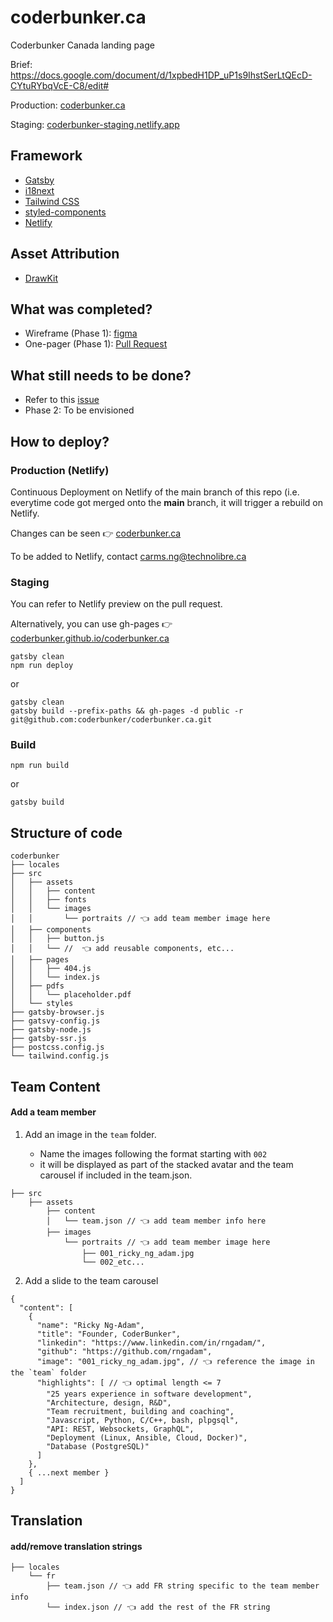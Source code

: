 # coderbunker.ca
Coderbunker Canada landing page

Brief: https://docs.google.com/document/d/1xpbedH1DP_uP1s9IhstSerLtQEcD-CYtuRYbqVcE-C8/edit#

Production: [coderbunker.ca](https://coderbunker.ca/)

Staging: [coderbunker-staging.netlify.app](https://coderbunker-staging.netlify.app/)

## Framework

* [Gatsby](https://www.gatsbyjs.com/)
* [i18next](https://github.com/microapps/gatsby-plugin-react-i18next)
* [Tailwind CSS](https://tailwindcss.com/)
* [styled-components](https://styled-components.com/)
* [Netlify](https://www.netlify.com/)

## Asset Attribution

* [DrawKit](https://www.drawkit.io)

## What was completed?

* Wireframe (Phase 1): [figma](https://www.figma.com/proto/v1GDDcPMpdDOgRBmwTnDQo/CoderBunker?node-id=419%3A47&scaling=min-zoom&page-id=201%3A1183)
* One-pager (Phase 1): [Pull Request](https://github.com/coderbunker/coderbunker.ca/pull/2)

## What still needs to be done?

* Refer to this [issue](https://github.com/coderbunker/coderbunker.ca/issues/1)
* Phase 2: To be envisioned

## How to deploy? 

### Production (Netlify)

Continuous Deployment on Netlify of the main branch of this repo (i.e. everytime code got merged onto the **main** branch, it will trigger a rebuild on Netlify. 

Changes can be seen 👉 [coderbunker.ca](https://coderbunker.ca/)

To be added to Netlify, contact carms.ng@technolibre.ca

### Staging 

You can refer to Netlify preview on the pull request.

Alternatively, you can use gh-pages 👉 [coderbunker.github.io/coderbunker.ca](https://coderbunker.github.io/coderbunker.ca/)


```
gatsby clean
npm run deploy
```
or
```
gatsby clean
gatsby build --prefix-paths && gh-pages -d public -r git@github.com:coderbunker/coderbunker.ca.git
```

### Build
```
npm run build
```
or
```
gatsby build
```

## Structure of code

```
coderbunker
├── locales 
├── src
│   ├── assets
│   │   ├── content
│   │   ├── fonts
│   │   └── images
│   │       └── portraits // 👈 add team member image here
│   ├── components
│   │   ├── button.js
│   │   └── //  👈 add reusable components, etc...
│   ├── pages
│   │   ├── 404.js
│   │   └── index.js
│   ├── pdfs
│   │   └── placeholder.pdf
│   └── styles
├── gatsby-browser.js
├── gatsvy-config.js
├── gatsby-node.js
├── gatsby-ssr.js
├── postcss.config.js
└── tailwind.config.js

```

## Team Content

#### Add a team member

1. Add an image in the `team` folder. 

   - Name the images following the format starting with `002`
   - it will be displayed as part of the stacked avatar and the team carousel if included in the team.json.

```
├── src
    ├── assets
        ├── content
        │   └── team.json // 👈 add team member info here
        ├── images
            └── portraits // 👈 add team member image here
                ├── 001_ricky_ng_adam.jpg
                └── 002_etc...
```

2. Add a slide to the team carousel

```
{
  "content": [
    {
      "name": "Ricky Ng-Adam",
      "title": "Founder, CoderBunker",
      "linkedin": "https://www.linkedin.com/in/rngadam/",
      "github": "https://github.com/rngadam",
      "image": "001_ricky_ng_adam.jpg", // 👈 reference the image in the `team` folder
      "highlights": [ // 👈 optimal length <= 7
        "25 years experience in software development",
        "Architecture, design, R&D",
        "Team recruitment, building and coaching",
        "Javascript, Python, C/C++, bash, plpgsql",
        "API: REST, Websockets, GraphQL",
        "Deployment (Linux, Ansible, Cloud, Docker)",
        "Database (PostgreSQL)"
      ]
    },
    { ...next member }
  ]
}
```

## Translation

#### add/remove translation strings

```
├── locales 
    └── fr
        ├── team.json // 👈 add FR string specific to the team member info
        └── index.json // 👈 add the rest of the FR string
```
